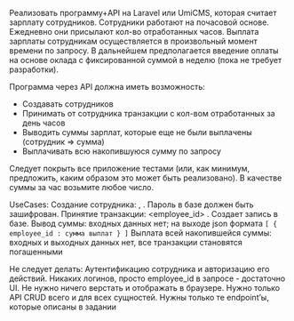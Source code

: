 Реализовать программу+API на Laravel или UmiCMS, которая считает зарплату сотрудников. Сотрудники работают на почасовой основе. Ежедневно они присылают кол-во отработанных часов. Выплата зарплаты сотрудникам осуществляется в произвольный момент времени по запросу. В дальнейшем предполагается введение оплаты на основе оклада с фиксированной суммой в неделю (пока не требует разработки).

Программа через API должна иметь возможность:
- Создавать сотрудников
- Принимать от сотрудника транзакции с кол-вом отработанных за день часов
- Выводить суммы зарплат, которые еще не были выплачены (сотрудник => сумма)
- Выплачивать всю накопившуюся сумму по запросу

Следует покрыть все приложение тестами (или, как минимум, предложить, каким образом это может быть реализовано). В качестве суммы за час возьмите любое число.

UseCases:
Создание сотрудника: <email>, <password>. Пароль в базе должен быть зашифрован.
Принятие транзакции: <employee_id> <hours>. Создает запись в базе.
Вывод суммы: входных данных нет; на выходе json формата `[ { employee_id : сумма выплат } ]`
Выплата всей накопившейся суммы: входных и выходных данных нет, все транзакции становятся погашенными

Не следует делать:
Аутентификацию сотрудника и авторизацию его действий. Никаких логинов, просто employee_id в запросе - достаточно
UI. Не нужно ничего верстать и отображать в браузере. Нужно только API
CRUD всего и для всех сущностей. Нужны только те endpoint’ы, которые описаны в задании
